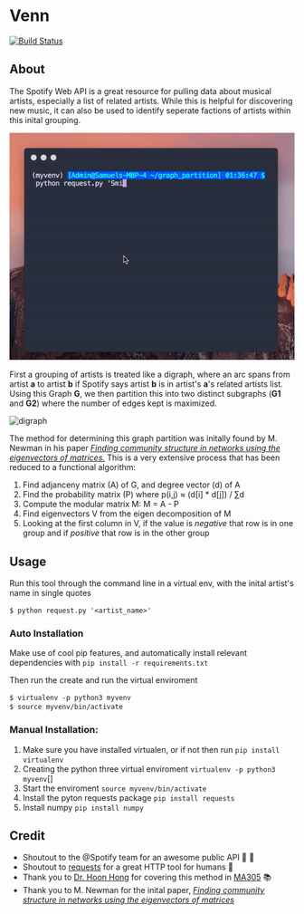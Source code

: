 # Venn


[![Build Status](https://travis-ci.com/shmam/Spotify-Graph-Partition.svg?branch=master)](https://travis-ci.com/shmam/Spotify-Graph-Partition)



## About

The Spotify Web API is a great resource for pulling data about musical artists, especially a list of related artists. While this is helpful for discovering new music, it can also be used to identify seperate factions of artists within this inital grouping. 

![GitHub Logo](/img/demo.gif)

First a grouping of artists is treated like a digraph, where an arc spans from artist **a** to artist **b** if Spotify says artist **b** is in artist's **a**'s related artists list. Using this Graph **G**, we then partition this into two distinct subgraphs (**G1** and **G2**) where the number of edges kept is maximized. 

![digraph](https://qph.fs.quoracdn.net/main-qimg-0563516a0d43b1653e59ce5c838d9b46)

The method for determining this graph partition was initally found by M. Newman in his paper *[Finding community structure in networks using the eigenvectors of matrices.](https://arxiv.org/pdf/physics/0605087v3.pdf)* This is a very extensive process that has been reduced to a functional algorithm: 
1. Find adjanceny matrix (A) of G, and degree vector (d) of A
2. Find the probability matrix (P) where p(i,j) ≈ (d[i] * d[j]) / ∑d
3. Compute the modular matrix M: M = A - P
4. Find eigenvectors V from the eigen decomposition of M
5. Looking at the first column in V, if the value is *negative* that row is in one group and if *positive* that row is in the other group

## Usage

Run this tool through the command line in a virtual env, with the inital artist's name in single quotes 
```shell
$ python request.py '<artist_name>'
```

### Auto Installation

Make use of cool pip features, and automatically install relevant dependencies with `pip install -r requirements.txt`

Then run the create and run the virtual enviroment
```shell
$ virtualenv -p python3 myvenv
$ source myvenv/bin/activate
```

### Manual Installation:

1. Make sure you have installed virtualen, or if not then run `pip install virtualenv`
2. Creating the python three virtual enviroment
 `virtualenv -p python3 myvenv`[]
3. Start the enviroment `source myvenv/bin/activate`
4. Install the pyton requests package `pip install requests`
5. Install numpy `pip install numpy`

## Credit 
- Shoutout to the @Spotify team for an awesome public API :musical_note: :cake:
- Shoutout to [requests](https://github.com/requests) for a great HTTP tool for humans :tada:
- Thank you to [Dr. Hoon Hong](http://www4.ncsu.edu/~hong/) for covering this method in [MA305](http://www4.ncsu.edu/~hong/MA305/syllabus.html) :books:
- Thank you to M. Newman for the inital paper, *[Finding community structure in networks using the eigenvectors of matrices](https://arxiv.org/pdf/physics/0605087v3.pdf)*
